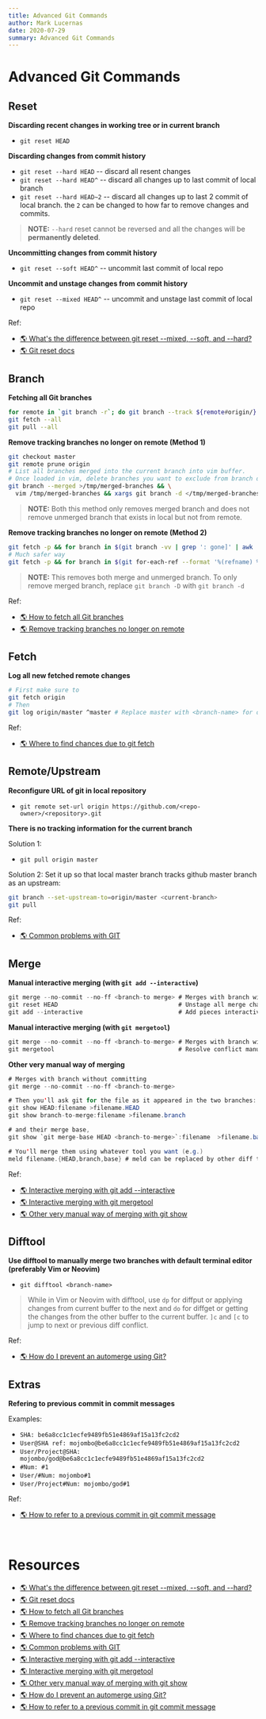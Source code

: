 ```yaml
---
title: Advanced Git Commands
author: Mark Lucernas
date: 2020-07-29
summary: Advanced Git Commands
---
```



# Advanced Git Commands

## Reset

**Discarding recent changes in working tree or in current branch**

  - `git reset HEAD`

**Discarding changes from commit history**

  - `git reset --hard HEAD` -- discard all resent changes
  - `git reset --hard HEAD^` -- discard all changes up to last commit of local
    branch
  - `git reset --hard HEAD~2` -- discard all changes up to last 2 commit of
    local branch. the `2` can be changed to how far to remove changes and
    commits.


> **NOTE:** `--hard` reset cannot be reversed and all the changes will be
**permanently deleted**.

**Uncommitting changes from commit history**

  - `git reset --soft HEAD^` -- uncommit last commit of local repo


**Uncommit and unstage changes from commit history**

  - `git reset --mixed HEAD^` -- uncommit and unstage last commit of local repo


Ref:

- [🌎 What's the difference between git reset --mixed, --soft, and --hard?](https://stackoverflow.com/questions/3528245/whats-the-difference-between-git-reset-mixed-soft-and-hard)
- [🌎 Git reset docs](https://git-scm.com/docs/git-reset)


## Branch

**Fetching all Git branches**

```sh
for remote in `git branch -r`; do git branch --track ${remote#origin/} $remote; done
git fetch --all
git pull --all
```

**Remove tracking branches no longer on remote (Method 1)**

```sh
git checkout master
git remote prune origin
# List all branches merged into the current branch into vim buffer.
# Once loaded in vim, delete branches you want to exclude from branch deletion.
git branch --merged >/tmp/merged-branches && \
  vim /tmp/merged-branches && xargs git branch -d </tmp/merged-branches
```

> **NOTE:** Both this method only removes merged branch and does not remove
unmerged branch that exists in local but not from remote.

**Remove tracking branches no longer on remote (Method 2)**

```sh
git fetch -p && for branch in $(git branch -vv | grep ': gone]' | awk '{print $1}'); do git branch -D $branch; done
# Much safer way
git fetch -p && for branch in $(git for-each-ref --format '%(refname) %(upstream:track)' refs/heads | awk '$2 == "[gone]" {sub("refs/heads/", "", $1); print $1}'); do git branch -D $branch; done
```

> **NOTE:** This removes both merge and unmerged branch. To only remove merged
branch, replace `git branch -D` with `git branch -d`

Ref:

- [🌎 How to fetch all Git branches](https://intellipaat.com/community/3649/git-fetch-all-branches-how-to-fetch-all-git-branches)
- [🌎 Remove tracking branches no longer on remote](https://stackoverflow.com/questions/7726949/remove-tracking-branches-no-longer-on-remote)


## Fetch

**Log all new fetched remote changes**

```sh
# First make sure to
git fetch origin
# Then
git log origin/master ^master # Replace master with <branch-name> for other branch
```

Ref:

- [🌎 Where to find chances due to git fetch](https://stackoverflow.com/questions/10678495/where-to-find-changes-due-to-git-fetch)


## Remote/Upstream

**Reconfigure URL of git in local repository**

  - `git remote set-url origin https://github.com/<repo-owner>/<repository>.git`


**There is no tracking information for the current branch**

Solution 1:

  - `git pull origin master`


Solution 2: Set it up so that local master branch tracks github master branch as
an upstream:

```sh
git branch --set-upstream-to=origin/master <current-branch>
git pull
```

Ref:

- [🌎 Common problems with GIT](https://ducmanhphan.github.io/2019-02-17-Common-problems-with-git/)


## Merge

**Manual interactive merging (with `git add --interactive`)**

```java
git merge --no-commit --no-ff <branch-to merge> # Merges with branch without committing
git reset HEAD                                  # Unstage all merge changes
git add --interactive                           # Add pieces interactively
```

**Manual interactive merging (with `git mergetool`)**

```java
git merge --no-commit --no-ff <branch-to-merge> # Merges with branch without committing
git mergetool                                   # Resolve conflict manually with graphics
```

**Other very manual way of merging**

```java
# Merges with branch without committing
git merge --no-commit --no-ff <branch-to-merge>

# Then you'll ask git for the file as it appeared in the two branches:
git show HEAD:filename >filename.HEAD
git show branch-to-merge:filename >filename.branch

# and their merge base,
git show `git merge-base HEAD <branch-to-merge>`:filename  >filename.base

# You'll merge them using whatever tool you want (e.g.)
meld filename.{HEAD,branch,base} # meld can be replaced by other diff tools
```

Ref:

- [🌎 Interactive merging with git add --interactive](https://stackoverflow.com/a/22392289)
- [🌎 Interactive merging with git mergetool](https://stackoverflow.com/a/17754621)
- [🌎 Other very manual way of merging with git show](https://stackoverflow.com/a/10935340)


## Difftool

**Use difftool to manually merge two branches with default terminal editor
(preferably Vim or Neovim)**

  - `git difftool <branch-name>`


> While in Vim or Neovim with difftool, use `dp` for diffput or applying changes
from current buffer to the next and `do` for diffget or getting the changes from
the other buffer to the current buffer. `]c` and `[c` to jump to next or
previous diff conflict.

Ref:

- [🌎 How do I prevent an automerge using Git?](https://stackoverflow.com/a/20256067)


## Extras

**Refering to previous commit in commit messages**

Examples:

  - `SHA: be6a8cc1c1ecfe9489fb51e4869af15a13fc2cd2`
  - `User@SHA ref: mojombo@be6a8cc1c1ecfe9489fb51e4869af15a13fc2cd2`
  - `User/Project@SHA: mojombo/god@be6a8cc1c1ecfe9489fb51e4869af15a13fc2cd2`
  - `#Num: #1`
  - `User/#Num: mojombo#1`
  - `User/Project#Num: mojombo/god#1`

Ref:

- [🌎 How to refer to a previous commit in git commit message](https://stackoverflow.com/a/13577344)


<br>

# Resources

- [🌎 What's the difference between git reset --mixed, --soft, and --hard?](https://stackoverflow.com/questions/3528245/whats-the-difference-between-git-reset-mixed-soft-and-hard)
- [🌎 Git reset docs](https://git-scm.com/docs/git-reset)
- [🌎 How to fetch all Git branches](https://intellipaat.com/community/3649/git-fetch-all-branches-how-to-fetch-all-git-branches)
- [🌎 Remove tracking branches no longer on remote](https://stackoverflow.com/questions/7726949/remove-tracking-branches-no-longer-on-remote)
- [🌎 Where to find chances due to git fetch](https://stackoverflow.com/questions/10678495/where-to-find-changes-due-to-git-fetch)
- [🌎 Common problems with GIT](https://ducmanhphan.github.io/2019-02-17-Common-problems-with-git/)
- [🌎 Interactive merging with git add --interactive](https://stackoverflow.com/a/22392289)
- [🌎 Interactive merging with git mergetool](https://stackoverflow.com/a/17754621)
- [🌎 Other very manual way of merging with git show](https://stackoverflow.com/a/10935340)
- [🌎 How do I prevent an automerge using Git?](https://stackoverflow.com/a/20256067)
- [🌎 How to refer to a previous commit in git commit message](https://stackoverflow.com/a/13577344)

